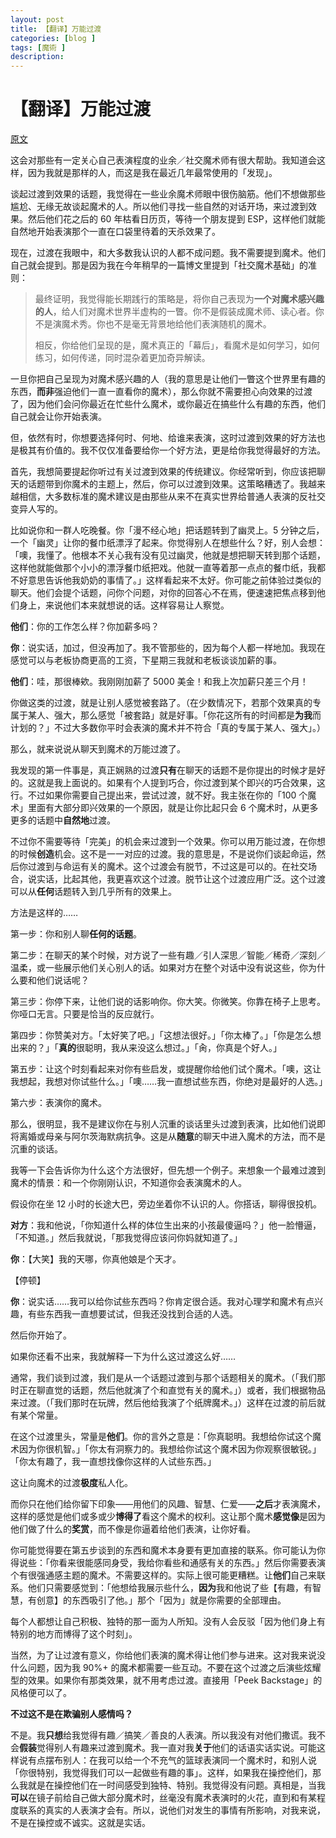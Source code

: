 ```yaml
---
layout: post
title: 【翻译】万能过渡
categories: [blog ]
tags: [魔術 ]
description:
---
```


# 【翻译】万能过渡

[原文](http://www.thejerx.com/blog/2018/6/3/the-all-purpose-transition)

这会对那些有一定关心自己表演程度的业余／社交魔术师有很大帮助。我知道会这样，因为我就是那样的人，而这是我在最近几年最常使用的「发现」。

谈起过渡到效果的话题，我觉得在一些业余魔术师眼中很伤脑筋。他们不想做那些尴尬、无缘无故谈起魔术的人。所以他们寻找一些自然的对话开场，来过渡到效果。然后他们花之后的 60 年枯看日历页，等待一个朋友提到 ESP，这样他们就能自然地开始表演那个一直在口袋里待着的天杀效果了。

现在，过渡在我眼中，和大多数我认识的人都不成问题。我不需要提到魔术。他们自己就会提到。那是因为我在今年稍早的一篇博文里提到「社交魔术基础」的准则：

> 最终证明，我觉得能长期践行的策略是，将你自己表现为**一个对魔术感兴趣的人**，给人们对魔术世界半虚构的一瞥。你不是假装成魔术师、读心者。你不是演魔术秀。你也不是毫无背景地给他们表演随机的魔术。
>
> 相反，你给他们呈现的是，魔术真正的「幕后」，看魔术是如何学习，如何练习，如何传递，同时混杂着更加奇异解读。

一旦你把自己呈现为对魔术感兴趣的人（我的意思是让他们一瞥这个世界里有趣的东西，**而非**强迫他们一直一直看你的魔术），那么你就不需要担心向效果的过渡了，因为他们会问你最近在忙些什么魔术，或你最近在搞些什么有趣的东西，他们自己就会让你开始表演。

但，依然有时，你想要选择何时、何地、给谁来表演，这时过渡到效果的好方法也是极其有价值的。我不仅仅准备要给你一个好方法，更是给你我觉得最好的方法。

首先，我想简要提起你听过有关过渡到效果的传统建议。你经常听到，你应该把聊天的话题带到你魔术的主题上，然后，你可以过渡到效果。这策略糟透了。我越来越相信，大多数标准的魔术建议是由那些从来不在真实世界给普通人表演的反社交变异人写的。

比如说你和一群人吃晚餐。你「漫不经心地」把话题转到了幽灵上。5 分钟之后，一个「幽灵」让你的餐巾纸漂浮了起来。你觉得别人在想些什么？好，别人会想：「噢，我懂了。他根本不关心我有没有见过幽灵，他就是想把聊天转到那个话题，这样他就能做那个小小的漂浮餐巾纸把戏。他就一直等着那一点点的餐巾纸，我都不好意思告诉他我奶奶的事情了。」这样看起来不太好。你可能之前体验过类似的聊天。他们会提个话题，问你个问题，对你的回答心不在焉，便速速把焦点移到他们身上，来说他们本来就想说的话。这样容易让人察觉。

**他们**：你的工作怎么样？你加薪多吗？

**你**：说实话，加过，但没再加了。我不管那些的，因为每个人都一样地加。我现在感觉可以与老板协商更高的工资，下星期三我就和老板谈谈加薪的事。

**他们**：哇，那很棒欸。我刚刚加薪了 5000 美金！和我上次加薪只差三个月！

你做这类的过渡，就是让别人感觉被套路了。（在少数情况下，若那个效果真的专属于某人、强大，那么感觉「被套路」就是好事。「你花这所有的时间都是**为我**而计划的？」不过大多数你平时会表演的魔术并不符合「真的专属于某人、强大」。）

那么，就来说说从聊天到魔术的万能过渡了。

我发现的第一件事是，真正娴熟的过渡**只有**在聊天的话题不是你提出的时候才是好的。这就是我上面说的。如果有个人提到巧合，你过渡到某个即兴的巧合效果，这行。不过如果你需要自己提出来，尝试过渡，就不好。我主张在你的「100 个魔术」里面有大部分即兴效果的一个原因，就是让你比起只会 6 个魔术时，从更多更多的话题中**自然地**过渡。

不过你不需要等待「完美」的机会来过渡到一个效果。你可以用万能过渡，在你想的时候**创造**机会。这不是一一对应的过渡。我的意思是，不是说你们谈起命运，然后你过渡到与命运有关的魔术。这个过渡会有脱节，不过这是可以的。在社交场合，说实话，比起其他，我更喜欢这个过渡。脱节让这个过渡应用广泛。这个过渡可以从**任何**话题转入到几乎所有的效果上。

方法是这样的……

第一步：你和别人聊**任何的话题**。

第二步：在聊天的某个时候，对方说了一些有趣／引人深思／智能／稀奇／深刻／温柔，或一些展示他们关心别人的话。如果对方在整个对话中没有说这些，你为什么要和他们说话呢？

第三步：你停下来，让他们说的话影响你。你大笑。你微笑。你靠在椅子上思考。你哑口无言。只要是恰当的反应就行。

第四步：你赞美对方。「太好笑了吧。」「这想法很好。」「你太棒了。」「你是怎么想出来的？」「**真的**很聪明，我从来没这么想过。」「肏，你真是个好人。」

第五步：让这个时刻看起来对你有些启发，或提醒你给他们试个魔术。「噢，这让我想起，我想对你试些什么。」「噢……我一直想试些东西，你绝对是最好的人选。」

第六步：表演你的魔术。

那么，很明显，我不是建议你在与别人沉重的谈话里头过渡到表演，比如他们说即将离婚或母亲与阿尔茨海默病抗争。这是从**随意**的聊天中进入魔术的方法，而不是沉重的谈话。

我等一下会告诉你为什么这个方法很好，但先想一个例子。来想象一个最难过渡到魔术的情景：和一个你刚刚认识，不知道你会表演魔术的人。

假设你在坐 12 小时的长途大巴，旁边坐着你不认识的人。你搭话，聊得很投机。

**对方**：我和他说，「你知道什么样的体位生出来的小孩最傻逼吗？」他一脸懵逼，「不知道。」然后我就说，「那我觉得应该问你妈就知道了。」

**你**：【大笑】我的天哪，你真他娘是个天才。

【停顿】

**你**：说实话……我可以给你试些东西吗？你肯定很合适。我对心理学和魔术有点兴趣，有些东西我一直想要试试，但我还没找到合适的人选。

然后你开始了。

如果你还看不出来，我就解释一下为什么这过渡这么好……

通常，我们谈到过渡，我们是从一个话题过渡到与那个话题相关的魔术。（「我们那时正在聊直觉的话题，然后他就演了个和直觉有关的魔术。」）或者，我们根据物品来过渡。（「我们那时在玩牌，然后他给我演了个纸牌魔术。」）这样在过渡的前后就有某个常量。

在这个过渡里头，常量是**他们**。你的言外之意是：「你真聪明。我想给你试这个魔术因为你很机智。」「你太有洞察力的。我想给你试这个魔术因为你观察很敏锐。」「你太有趣了，我一直想找像你这样的人试些东西。」

这让向魔术的过渡**极度**私人化。

而你只在他们给你留下印象——用他们的风趣、智慧、仁爱——**之后**才表演魔术，这样的感觉是他们或多或少**博得了**看这个魔术的权利。这让那个魔术**感觉像**是因为他们做了什么的**奖赏**，而不像是你逼着给他们表演，让你好看。

你可能觉得要在第五步谈到的东西和魔术本身要有更加直接的联系。你可能认为你得说些：「你看来很能感同身受，我给你看些和通感有关的东西。」然后你需要表演个有很强通感主题的魔术。不需要这样的。实际上很可能更糟糕。让**他们**自己来联系。他们只需要感觉到：「他想给我展示些什么，**因为**我和他说了些【有趣，有智慧，有创意】的东西吸引了他。」那个「因为」就是你需要的全部理由。

每个人都想让自己积极、独特的那一面为人所知。没有人会反驳「因为他们身上有特别的地方而博得了这个时刻」。

当然，为了让过渡有意义，你给他们表演的魔术得让他们参与进来。这对我来说没什么问题，因为我 90%+ 的魔术都需要一些互动。不要在这个过渡之后演些炫耀型的效果。如果你有那类效果，就不用考虑过渡。直接用「Peek Backstage」的风格便可以了。

**不过这不是在欺骗别人感情吗？**

不是。我**只想**给我觉得有趣／搞笑／善良的人表演。所以我没有对他们撒谎。我不会**假装**觉得别人有趣来过渡到魔术。我一直对我**关于**他们的话语实话实说。可能这样说有点摆布别人：在我可以给一个不充气的篮球表演同一个魔术时，和别人说「你很特别，我觉得我们可以一起做些有趣的事」。这样，如果我在操控他们，那么我就是在操控他们在一时间感受到独特、特别。我觉得没有问题。真相是，当我**可以**在镜子前给自己做大部分魔术时，丝毫没有魔术表演时的火花，直到和有某程度联系的真实的人表演才会有。所以，说他们对发生的事情有所影响，对我来说，不是在操控或不诚实。这就是实话。
